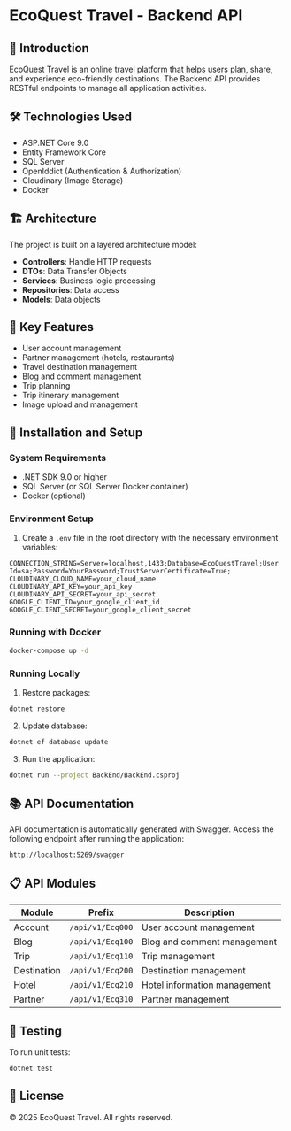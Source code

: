 # EcoQuest Travel - Backend API

## 📝 Introduction

EcoQuest Travel is an online travel platform that helps users plan, share, and experience eco-friendly destinations. The Backend API provides RESTful endpoints to manage all application activities.

## 🛠️ Technologies Used

- ASP.NET Core 9.0
- Entity Framework Core
- SQL Server
- OpenIddict (Authentication & Authorization)
- Cloudinary (Image Storage)
- Docker

## 🏗️ Architecture

The project is built on a layered architecture model:

- **Controllers**: Handle HTTP requests
- **DTOs**: Data Transfer Objects
- **Services**: Business logic processing
- **Repositories**: Data access
- **Models**: Data objects

## 🔑 Key Features

- User account management
- Partner management (hotels, restaurants)
- Travel destination management
- Blog and comment management
- Trip planning
- Trip itinerary management
- Image upload and management

## 🚀 Installation and Setup

### System Requirements

- .NET SDK 9.0 or higher
- SQL Server (or SQL Server Docker container)
- Docker (optional)

### Environment Setup

1. Create a `.env` file in the root directory with the necessary environment variables:

```
CONNECTION_STRING=Server=localhost,1433;Database=EcoQuestTravel;User Id=sa;Password=YourPassword;TrustServerCertificate=True;
CLOUDINARY_CLOUD_NAME=your_cloud_name
CLOUDINARY_API_KEY=your_api_key
CLOUDINARY_API_SECRET=your_api_secret
GOOGLE_CLIENT_ID=your_google_client_id
GOOGLE_CLIENT_SECRET=your_google_client_secret
```

### Running with Docker

```bash
docker-compose up -d
```

### Running Locally

1. Restore packages:
```bash
dotnet restore
```

2. Update database:
```bash
dotnet ef database update
```

3. Run the application:
```bash
dotnet run --project BackEnd/BackEnd.csproj
```

## 📚 API Documentation

API documentation is automatically generated with Swagger. Access the following endpoint after running the application:

```
http://localhost:5269/swagger
```

## 📋 API Modules

| Module | Prefix | Description |
|--------|--------|-------------|
| Account | `/api/v1/Ecq000` | User account management |
| Blog | `/api/v1/Ecq100` | Blog and comment management |
| Trip | `/api/v1/Ecq110` | Trip management |
| Destination | `/api/v1/Ecq200` | Destination management |
| Hotel | `/api/v1/Ecq210` | Hotel information management |
| Partner | `/api/v1/Ecq310` | Partner management |

## 🧪 Testing

To run unit tests:

```bash
dotnet test
```

## 📄 License

© 2025 EcoQuest Travel. All rights reserved.
